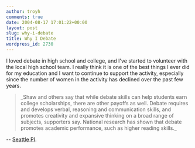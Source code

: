 ```yaml
---
author: troyh
comments: true
date: 2004-08-17 17:01:22+00:00
layout: post
slug: why-i-debate
title: Why I Debate
wordpress_id: 2730
---
```


I loved debate in high school and college, and I've started to volunteer with the local high school team.  I really think it is one of the best things I ever did for my education and I want to continue to support the activity, especially since the number of women in the activity has declined over the past few years.


<blockquote>_Shaw and others say that while debate skills can help students earn college scholarships, there are other payoffs as well. Debate requires and develops verbal, reasoning and communication skills, and promotes creativity and expansive thinking on a broad range of subjects, supporters say.  National research has shown that debate promotes academic performance, such as higher reading skills._</blockquote>


-- [Seattle PI](http://seattlepi.nwsource.com/local/186628_dcenter17.html?source=rss).
